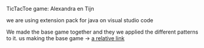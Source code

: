 TicTacToe game:
Alexandra en Tijn

we are using extension pack for java on visual studio code

We made the base game together and they we applied the different patterns to it.
us making the base game ->
[a relative link](AlexTijn.jpeg)
